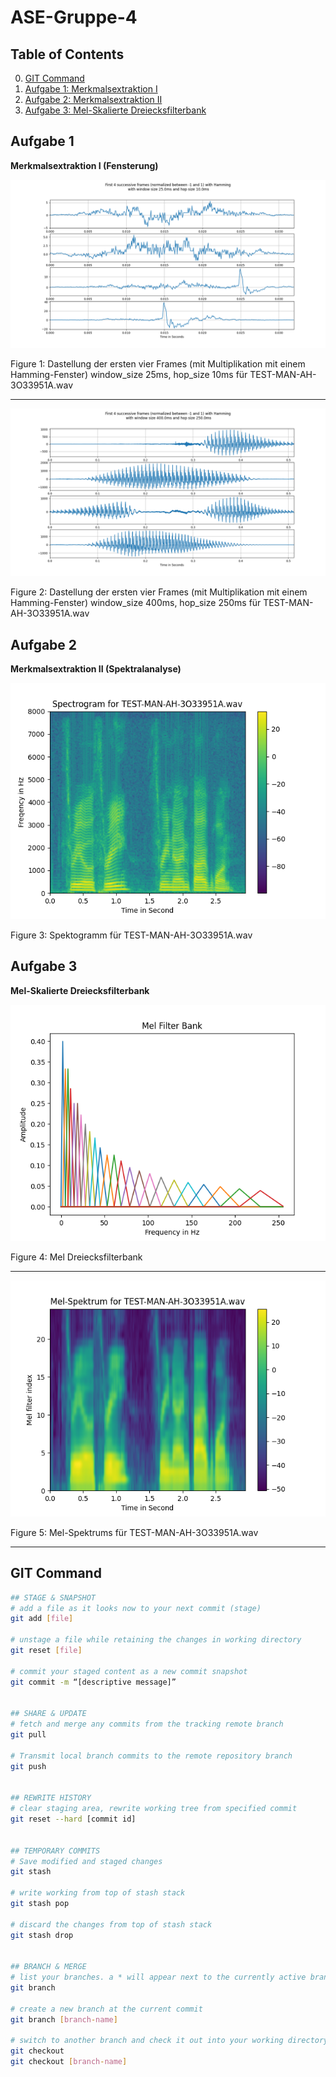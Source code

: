 # ASE-Gruppe-4 

## Table of Contents
0. [GIT Command](#git-command)
1. [Aufgabe 1: Merkmalsextraktion I](#aufgabe-1)
2. [Aufgabe 2: Merkmalsextraktion II](#aufgabe-2)
3. [Aufgabe 3: Mel-Skalierte Dreiecksfilterbank](#aufgabe-3)


## Aufgabe 1
**Merkmalsextraktion I (Fensterung)**

![Dastellung Frames1](data/images/aufgabe1.6.png)

Figure 1: Dastellung der ersten vier Frames (mit Multiplikation mit einem
Hamming-Fenster) window_size 25ms, hop_size 10ms für TEST-MAN-AH-3O33951A.wav

---
![Dastellung Frames2](data/images/aufgabe1.7.png)

Figure 2: Dastellung der ersten vier Frames (mit Multiplikation mit einem
Hamming-Fenster) window_size 400ms, hop_size 250ms für TEST-MAN-AH-3O33951A.wav

## Aufgabe 2
**Merkmalsextraktion II (Spektralanalyse)**

![Spektogramm](data/images/aufgabe2.3.png)

Figure 3: Spektogramm für TEST-MAN-AH-3O33951A.wav

## Aufgabe 3
**Mel-Skalierte Dreiecksfilterbank**

![Dreiecksfilterbank](data/images/aufgabe3.6.png)

Figure 4: Mel Dreiecksfilterbank

---
![Mel-Spektrums](data/images/aufgabe3.7.png)

Figure 5: Mel-Spektrums für TEST-MAN-AH-3O33951A.wav

---
## GIT Command
``` bash
## STAGE & SNAPSHOT
# add a file as it looks now to your next commit (stage)
git add [file]

# unstage a file while retaining the changes in working directory
git reset [file]

# commit your staged content as a new commit snapshot
git commit -m “[descriptive message]”


## SHARE & UPDATE
# fetch and merge any commits from the tracking remote branch
git pull

# Transmit local branch commits to the remote repository branch
git push 


## REWRITE HISTORY
# clear staging area, rewrite working tree from specified commit
git reset --hard [commit id]


## TEMPORARY COMMITS
# Save modified and staged changes
git stash

# write working from top of stash stack
git stash pop

# discard the changes from top of stash stack
git stash drop


## BRANCH & MERGE
# list your branches. a * will appear next to the currently active branch
git branch

# create a new branch at the current commit
git branch [branch-name]

# switch to another branch and check it out into your working directory
git checkout
git checkout [branch-name]

```
